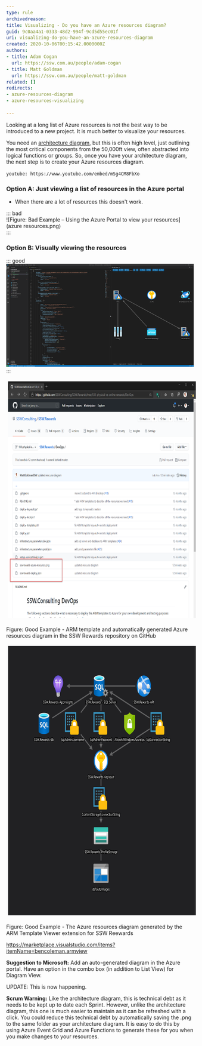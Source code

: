 ```yaml
---
type: rule
archivedreason: 
title: Visualizing - Do you have an Azure resources diagram?
guid: 9c0aa4a1-0333-48d2-994f-9cd5d55ec01f
uri: visualizing-do-you-have-an-azure-resources-diagram
created: 2020-10-06T00:15:42.0000000Z
authors:
- title: Adam Cogan
  url: https://ssw.com.au/people/adam-cogan
- title: Matt Goldman
  url: https://ssw.com.au/people/matt-goldman
related: []
redirects:
- azure-resources-diagram
- azure-resources-visualizing

---
```


Looking at a long list of Azure resources is not the best way to be introduced to a new project. It is much better to visualize your resources.

You need an [architecture diagram](/_layouts/15/FIXUPREDIRECT.ASPX?WebId=3dfc0e07-e23a-4cbb-aac2-e778b71166a2&TermSetId=07da3ddf-0924-4cd2-a6d4-a4809ae20160&TermId=7b588070-e0d2-46f4-811e-87b15a8c190d), but this is often high level, just outlining the most critical components from the 50,000ft view, often abstracted into logical functions or groups. So, once you have your architecture diagram, the next step is to create your Azure resources diagram.

<!--endintro-->


`youtube: https://www.youtube.com/embed/mSg4CM8FbXo`
 

### Option A: Just viewing a list of resources in the Azure portal

* When there are a lot of resources this doesn't work.





::: bad  
![Figure: Bad Example – Using the Azure Portal to view your resources](azure resources.png)  
:::

### 


### Option B: Visually viewing the resources



::: good  
![Figure: Good Example – Viewing the resources in VS Code using the ARM Template Viewer extension](AZURE-VIEW-GOOD.png)  
:::


<dl class="ssw15-rteElement-ImageArea"><img src="ssw_rewards_resource_github.png" alt="ssw_rewards_resource_github.png" style="margin:5px;width:750px;height:634px;"></dl>Figure: Good Example - ARM template and automatically generated Azure resources diagram in the SSW Rewards repository on GitHub
<dl class="ssw15-rteElement-ImageArea"><dl class="ssw15-rteElement-ImageArea"><img src="sswrewards-azure-resources_new.png" alt="sswrewards-azure-resources_new.png" style="margin:5px;width:750px;height:722px;"></dl></dl>Figure: Good Example - The Azure resources diagram generated by the ARM Template Viewer extension for SSW Reewards



https://marketplace.visualstudio.com/items?itemName=bencoleman.armview

**Suggestion to Microsoft:** 
Add an auto-generated diagram in the Azure portal. Have an option in the combo box (in addition to List View) for Diagram View.

UPDATE: This is now happening.







**Scrum Warning:** Like the architecture diagram, this is technical debt as it needs to be kept up to date each Sprint. However, unlike the architecture diagram, this one is much easier to maintain as it can be refreshed with a click. You could reduce this technical debt by automatically saving the .png to the same folder as your architecture diagram. It is easy to do this by using Azure Event Grid and Azure Functions to generate these for you when you make changes to your resources.
